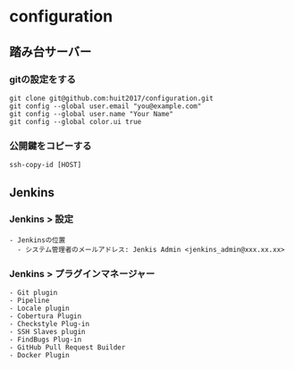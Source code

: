 # configuration

## 踏み台サーバー
  ### gitの設定をする

  ```
  git clone git@github.com:huit2017/configuration.git
  git config --global user.email "you@example.com"
  git config --global user.name "Your Name"
  git config --global color.ui true
  ```

  ### 公開鍵をコピーする
  ```
  ssh-copy-id [HOST]
  ```

## Jenkins
  ### Jenkins > 設定
    - Jenkinsの位置
      - システム管理者のメールアドレス: Jenkis Admin <jenkins_admin@xxx.xx.xx>
  ### Jenkins > プラグインマネージャー
    - Git plugin
    - Pipeline
    - Locale plugin
    - Cobertura Plugin
    - Checkstyle Plug-in
    - SSH Slaves plugin
    - FindBugs Plug-in
    - GitHub Pull Request Builder
    - Docker Plugin 

